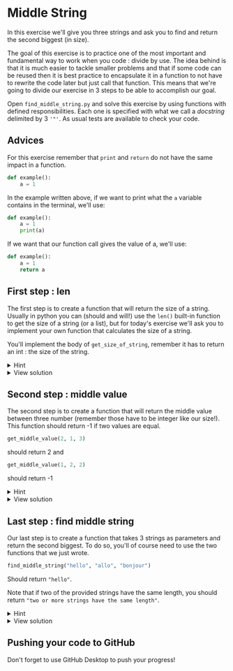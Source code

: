 # Middle String
In this exercise we'll give you three strings and ask you to find and return the second biggest (in size).

The goal of this exercise is to practice one of the most important and fundamental way to work when you code : divide by use. The idea behind is that it is much easier to tackle smaller problems and that if some code can be reused then it is best practice to encapsulate it in a function to not have to rewrite the code later but just call that function.
This means that we're going to divide our exercise in 3 steps to be able to accomplish our goal.

Open `find_middle_string.py` and solve this exercise by using functions with defined responsibilities.
Each one is specified with what we call a *docstring* delimited by 3 `'"'`. As usual tests are available to check your code.

## Advices
For this exercise remember that `print` and `return` do not have the same impact in a function.

```python
def example():
    a = 1
```

In the example written above, if we want to print what the `a` variable contains in the terminal, we'll use:

```python
def example():
    a = 1
    print(a)
```

If we want that our function call gives the value of a, we'll use:

```python
def example():
    a = 1
    return a
```

## First step : len
The first step is to create a function that will return the size of a string. Usually in python you can (should and will!) use the `len()` built-in function to get the size of a string (or a list), but for today's exercise we'll ask you to implement your own function that calculates the size of a string.

You'll implement the body of `get_size_of_string`, remember it has to return an int : the size of the string.

<details><summary markdown="span">Hint
</summary>
Use a for loop on the string.
</details>

<details><summary markdown="span">View solution
</summary>

```python
def get_size_of_string(string):
    count = 0
    for i in string:
        count += 1
    return count
```
</details>

## Second step : middle value
The second step is to create a function that will return the middle value between three number (remember those have to be integer like our size!).
This function should return -1 if two values are equal.

```python
get_middle_value(2, 1, 3)
```
should return 2 and

```python
get_middle_value(1, 2, 2)
```
should return -1
<details><summary markdown="span">Hint
</summary>
a could be bigger than b and smaller than c, but the opposite exists too.
</details>
<details><summary markdown="span">View solution
</summary>

```python
def get_middle_value(a, b, c):
    if b > a > c or c > a > b:
        return a
    elif a > b > c or c > b > a:
        return b
    elif a > c > b or b > c > a:
        return c
    else:
        return -1
```
</details>

## Last step : find middle string
Our last step is to create a function that takes 3 strings as parameters and return the second biggest. To do so, you'll of course need to use the two functions that we just wrote.

```python
find_middle_string("hello", "allo", "bonjour")
```
Should return `"hello"`.

Note that if two of the provided strings have the same length, you should return `"two or more strings have the same length"`.


<details><summary markdown="span">Hint
</summary>
You'll have to check what number get_middle_value gives you back and return the appropriate string.
</details>
<details><summary markdown="span">View solution
</summary>

```python
def find_middle_string(string1, string2, string3):
    len1 = get_size_of_string(string1)
    len2 = get_size_of_string(string2)
    len3 = get_size_of_string(string3)
    middle_value = get_middle_value(len1, len2, len3)
    if middle_value == len1:
        return string1
    elif middle_value == len2:
        return string2
    elif middle_value == len3:
        return string3
    else:
        return "two or more strings have the same length"
```
</details>

## Pushing your code to GitHub

Don't forget to use GitHub Desktop to push your progress!
